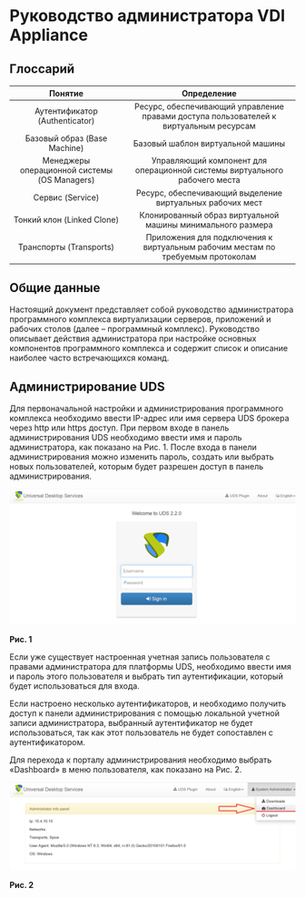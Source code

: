 
# Руководство администратора VDI Appliance

## Глоссарий

| Понятие | Определение |
| :------: | :------: |
| Аутентификатор (Authenticator) | Ресурс, обеспечивающий управление правами доступа пользователей к виртуальным ресурсам |
| Базовый образ (Base Machine) | Базовый шаблон виртуальной машины | 
| Менеджеры операционной системы (OS Managers) | Управляющий компонент для операционной системы виртуального рабочего места |
| Сервис (Service) | Ресурс, обеспечивающий выделение виртуальных рабочих мест |	
| Тонкий клон (Linked Clone) | Клонированный образ виртуальной машины минимального размера|	
| Транспорты (Transports) | Приложения для подключения к виртуальным рабочим местам по требуемым протоколам |


## Общие данные

Настоящий документ представляет собой руководство администратора программного комплекса виртуализации серверов, приложений и рабочих столов (далее – программный комплекс). 
Руководство описывает действия администратора при настройке основных компонентов программного комплекса и содержит список и описание наиболее часто встречающихся команд.


## Администрирование UDS

Для первоначальной настройки и администрирования программного комплекса необходимо ввести IP-адрес или имя сервера UDS брокера через http или https доступ.
При первом входе в панель администрирования UDS необходимо ввести имя и пароль администратора, как показано на Рис. 1. После входа в панели администрирования можно изменить пароль, создать или выбрать новых пользователей, которым будет разрешен доступ в панель администрирования.

![рис 1](./images/uds-1.png)

**Рис. 1**

Если уже существует настроенная учетная запись пользователя с правами администратора для платформы UDS, необходимо ввести имя и пароль этого пользователя и выбрать тип аутентификации, который будет использоваться для входа.

Если настроено несколько аутентификаторов, и необходимо получить доступ к панели администрирования с помощью локальной учетной записи администратора, выбранный аутентификатор не будет использоваться, так как этот пользователь не будет сопоставлен с аутентификатором.
 
 Для перехода к порталу администрирования необходимо выбрать «Dashboard» в меню пользователя, как показано на Рис. 2.

![рис 2](./images/uds-2.png)

 **Рис. 2**

